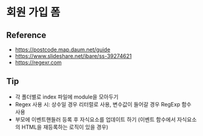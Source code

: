 # 회원 가입 폼

## Reference
* https://postcode.map.daum.net/guide
* https://www.slideshare.net/ibare/ss-39274621
* https://regexr.com

## Tip
- 각 폴더별로 index 파일에 module을 모아두기
- Regex 사용 시: 상수일 경우 리터럴로 사용, 변수값이 들어갈 경우 RegExp 함수 사용
- 부모에 이벤트핸들러 등록 후 자식요소를 업데이트 하기 (이벤트 함수에서 자식요소의 HTML을 재등록하는 로직이 있을 경우) 